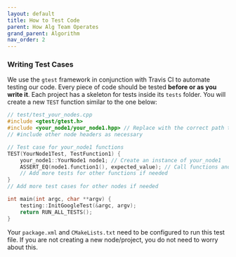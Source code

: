 ```yaml
---
layout: default
title: How to Test Code
parent: How Alg Team Operates
grand_parent: Algorithm
nav_order: 2
---
```


###  **Writing Test Cases**
   We use the `gtest` framework in conjunction with Travis CI to automate testing our code. Every piece of code should be tested **before or as you write it**. Each project has a skeleton for tests inside its `tests` folder. You will create a new `TEST` function similar to the one below:
            
```cpp
// test/test_your_nodes.cpp
#include <gtest/gtest.h>
#include <your_node1/your_node1.hpp> // Replace with the correct path to your nodes' header files
// #include other node headers as necessary

// Test case for your_node1 functions
TEST(YourNode1Test, TestFunction1) {
    your_node1::YourNode1 node1; // Create an instance of your_node1
    ASSERT_EQ(node1.function1(), expected_value); // Call functions and test their behavior
    // Add more tests for other functions if needed
}
// Add more test cases for other nodes if needed

int main(int argc, char **argv) {
    testing::InitGoogleTest(&argc, argv);
    return RUN_ALL_TESTS();
}
```
            
Your `package.xml` and `CMakeLists.txt` need to be configured to run this test file. If you are not creating a new node/project, you do not need to worry about this.

